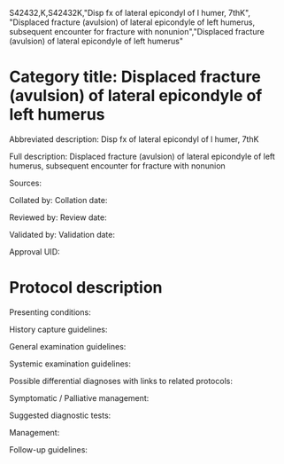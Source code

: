 S42432,K,S42432K,"Disp fx of lateral epicondyl of l humer, 7thK", "Displaced fracture (avulsion) of lateral epicondyle of left humerus, subsequent encounter for fracture with nonunion","Displaced fracture (avulsion) of lateral epicondyle of left humerus"
# Category title: Displaced fracture (avulsion) of lateral epicondyle of left humerus

Abbreviated description: Disp fx of lateral epicondyl of l humer, 7thK

Full description: Displaced fracture (avulsion) of lateral epicondyle of left humerus, subsequent encounter for fracture with nonunion

Sources:

Collated by:
Collation date:

Reviewed by:
Review date:

Validated by:
Validation date:

Approval UID:

# Protocol description

Presenting conditions:

History capture guidelines:

General examination guidelines:

Systemic examination guidelines:

Possible differential diagnoses with links to related protocols:

Symptomatic / Palliative management:

Suggested diagnostic tests:

Management:

Follow-up guidelines:
